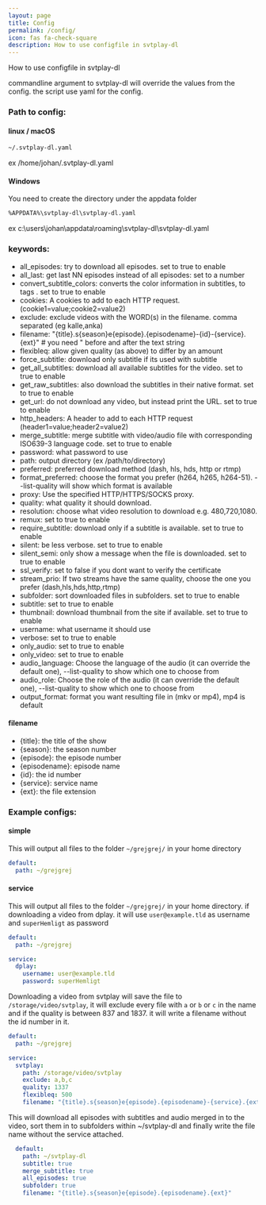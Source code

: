 ```yaml
---
layout: page
title: Config
permalink: /config/
icon: fas fa-check-square
description: How to use configfile in svtplay-dl
---
```


<p class="lead">How to use configfile in svtplay-dl</p>
commandline argument to svtplay-dl will override the values from the config.
the script use yaml for the config.

### Path to config:
#### linux  <i class="fab fa-linux"></i> / macOS <i class="fab fa-apple"></i>
```bash
~/.svtplay-dl.yaml
```
ex /home/johan/.svtplay-dl.yaml
#### Windows <i class="fab fa-windows"></i>
You need to create the directory under the appdata folder
```bash
%APPDATA%\svtplay-dl\svtplay-dl.yaml
```
ex c:\users\johan\appdata\roaming\svtplay-dl\svtplay-dl.yaml

### keywords:
* all_episodes: try to download all episodes. set to true to enable
* all_last: get last NN episodes instead of all episodes: set to a number
* convert_subtitle_colors: converts the color information in subtitles, to tags . set to true to enable
* cookies: A cookies to add to each HTTP request. (cookie1=value;cookie2=value2)
* exclude: exclude videos with the WORD(s) in the filename. comma separated (eg kalle,anka)
* filename: "{title}.s{season}e{episode}.{episodename}-{id}-{service}.{ext}" # you need " before and after the text string
* flexibleq: allow given quality (as above) to differ by an amount
* force_subtitle: download only subtitle if its used with subtitle
* get_all_subtitles: download all available subtitles for the video. set to true to enable
* get_raw_subtitles: also download the subtitles in their native format. set to true to enable
* get_url: do not download any video, but instead print the URL. set to true to enable
* http_headers: A header to add to each HTTP request (header1=value;header2=value2)
* merge_subtitle: merge subtitle with video/audio file with corresponding ISO639-3 language code. set to true to enable
* password: what password to use
* path: output directory (ex /path/to/directory)
* preferred: preferred download method (dash, hls, hds, http or rtmp)
* format_preferred: choose the format you prefer (h264, h265, h264-51). --list-quality will show which format is available 
* proxy: Use the specified HTTP/HTTPS/SOCKS proxy.
* quality: what quality it should download.
* resolution: choose what video resolution to download e.g. 480,720,1080.
* remux: set to true to enable
* require_subtitle: download only if a subtitle is available. set to true to enable
* silent: be less verbose. set to true to enable
* silent_semi: only show a message when the file is downloaded. set to true to enable
* ssl_verify: set to false if you dont want to verify the certificate
* stream_prio: If two streams have the same quality, choose the one you prefer (dash,hls,hds,http,rtmp)
* subfolder: sort downloaded files in subfolders. set to true to enable
* subtitle: set to true to enable
* thumbnail: download thumbnail from the site if available. set to true to enable
* username: what username it should use
* verbose: set to true to enable
* only_audio: set to true to enable
* only_video: set to true to enable
* audio_language: Choose the language of the audio (it can override the default one), --list-quality to show which one to choose from
* audio_role: Choose the role of the audio (it can override the default one), --list-quality to show which one to choose from
* output_format: format you want resulting file in (mkv or mp4), mp4 is default


#### filename
* {title}: the title of the show
* {season}: the season number
* {episode}: the episode number
* {episodename}: episode name
* {id}: the id number
* {service}: service name
* {ext}: the file extension

### Example configs:

#### simple
This will output all files to the folder `~/grejgrej/` in your home directory
```yaml
default:
  path: ~/grejgrej
```

#### service
This will output all files to the folder `~/grejgrej/` in your home directory. if downloading a video from dplay. it will use `user@example.tld` as username and `superHemligt` as password
```yaml
default:
  path: ~/grejgrej

service:
  dplay:
    username: user@example.tld
    password: superHemligt
```
Downloading a video from svtplay will save the file to `/storage/video/svtplay`, it will exclude every file with `a` or `b` or `c` in the name and if the quality is between 837 and 1837. it will write a filename without the id number in it.
```yaml
default:
  path: ~/grejgrej

service:
  svtplay:
    path: /storage/video/svtplay
    exclude: a,b,c
    quality: 1337
    flexibleq: 500
    filename: "{title}.s{season}e{episode}.{episodename}-{service}.{ext}"
```

This will download all episodes with subtitles and audio merged in to the video, sort them in to subfolders within ~/svtplay-dl and finally write the file name without the service attached.
```yaml
  default:
    path: ~/svtplay-dl
    subtitle: true
    merge_subtitle: true
    all_episodes: true
    subfolder: true
    filename: "{title}.s{season}e{episode}.{episodename}.{ext}"
```
